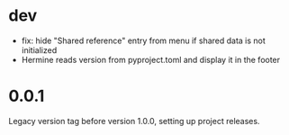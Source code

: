 # dev

* fix: hide "Shared reference" entry from menu if
  shared data is not initialized
* Hermine reads version from pyproject.toml and display it in the footer


# 0.0.1

Legacy version tag before version 1.0.0, setting up
project releases.